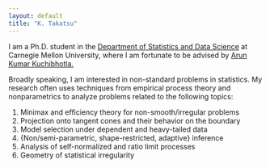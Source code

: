 ```yaml
---
layout: default
title: "K. Takatsu"
---
```


I am a Ph.D. student in the [Department of Statistics and Data Science](https://www.cmu.edu/dietrich/statistics-datascience/index.html) 
at Carnegie Mellon University, where I am fortunate to be advised by [
Arun Kumar Kuchibhotla.
](https://arun-kuchibhotla.github.io/)

Broadly speaking, I am interested in non-standard problems in statistics. My research often uses techniques from empirical process theory and nonparametrics to analyze problems related to the following topics:
1. Minimax and efficiency theory for non-smooth/irregular problems
2. Projection onto tangent cones and their behavior on the boundary
3. Model selection under dependent and heavy-tailed data
4. \{Non/semi-parametric, shape-restricted, adaptive\} inference
5. Analysis of self-normalized and ratio limit processes
6. Geometry of statistical irregularity
